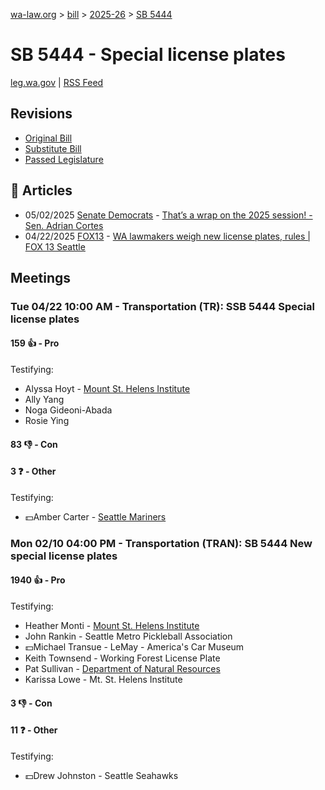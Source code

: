 [wa-law.org](/) > [bill](/bill/) > [2025-26](/bill/2025-26/) > [SB 5444](/bill/2025-26/sb/5444/)

# SB 5444 - Special license plates
[leg.wa.gov](https://app.leg.wa.gov/billsummary?BillNumber=5444&Year=2025&Initiative=false) | [RSS Feed](./rss.xml)

## Revisions
* [Original Bill](1/)
* [Substitute Bill](S/)
* [Passed Legislature](S.PL/)

## 📰 Articles
* 05/02/2025 [Senate Democrats](/org/senate_democrats/) - [That’s a wrap on the 2025 session! - Sen. Adrian Cortes](https://senatedemocrats.wa.gov/cortes/2025/05/02/thats-a-wrap-on-the-2025-session/#:~:text=5444)
* 04/22/2025 [FOX13](/org/fox13/) - [WA lawmakers weigh new license plates, rules  | FOX 13 Seattle](https://www.fox13seattle.com/news/wa-license-plates-rules#:~:text=Senate%20Bill%205444)

## Meetings
### Tue 04/22 10:00 AM - Transportation (TR): SSB 5444 Special license plates
#### 159 👍 - Pro
Testifying:
* Alyssa Hoyt - [Mount St. Helens Institute](/org/mount_st._helens_institute/)
* Ally Yang
* Noga Gideoni-Abada
* Rosie Ying

#### 83 👎 - Con

#### 3 ❓ - Other
Testifying:
* 💵Amber Carter - [Seattle Mariners](/org/seattle_mariners/)

### Mon 02/10 04:00 PM - Transportation (TRAN): SB 5444 New special license plates
#### 1940 👍 - Pro
Testifying:
* Heather Monti - [Mount St. Helens Institute](/org/mount_st._helens_institute/)
* John Rankin - Seattle Metro Pickleball Association
* 💵Michael Transue - LeMay - America's Car Museum
* Keith Townsend - Working Forest License Plate
* Pat Sullivan - [Department of Natural Resources](/org/department_of_natural_resources/)
* Karissa Lowe - Mt. St. Helens Institute

#### 3 👎 - Con

#### 11 ❓ - Other
Testifying:
* 💵Drew Johnston - Seattle Seahawks
